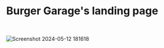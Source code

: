 # Burger Garage's landing page
<br>

![Screenshot 2024-05-12 181618](https://github.com/Jhoneric12/burger-website/assets/95606482/8e89912a-fe69-460a-bf6a-16b41a0caaef)
